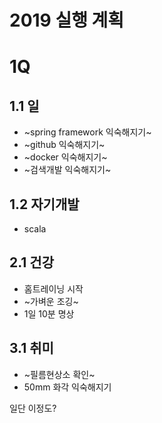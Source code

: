 2019 실행 계획
======================

# 1Q 

## 1.1 일
  + ~spring framework 익숙해지기~ 
  + ~github 익숙해지기~ 
  + ~docker 익숙해지기~ 
  + ~검색개발 익숙해지기~
  
## 1.2 자기개발
  + scala
  
## 2.1 건강
  + 홈트레이닝 시작 
  + ~가벼운 조깅~ 
  + 1일 10분 명상 
  
## 3.1 취미 
  + ~필름현상소 확인~ 
  + 50mm 화각 익숙해지기 
  
일단 이정도?
